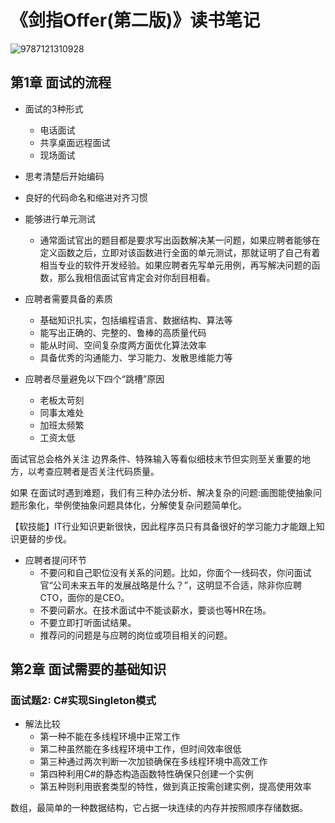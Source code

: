 # 《剑指Offer(第二版)》读书笔记

![9787121310928](/books/9787121310928.jpg)

## 第1章 面试的流程

- 面试的3种形式
  - 电话面试
  - 共享桌面远程面试
  - 现场面试

- 思考清楚后开始编码
- 良好的代码命名和缩进对齐习惯
- 能够进行单元测试
  - 通常面试官出的题目都是要求写出函数解决某一问题，如果应聘者能够在定义函数之后，立即对该函数进行全面的单元测试，那就证明了自己有着相当专业的软件开发经验。如果应聘者先写单元用例，再写解决问题的函数，那么我相信面试官肯定会对你刮目相看。

- 应聘者需要具备的素质
  - 基础知识扎实，包括编程语言、数据结构、算法等
  - 能写出正确的、完整的、鲁棒的高质量代码
  - 能从时间、空间复杂度两方面优化算法效率
  - 具备优秀的沟通能力、学习能力、发散思维能力等

- 应聘者尽量避免以下四个“跳槽”原因
  - 老板太苛刻
  - 同事太难处
  - 加班太频繁
  - 工资太低

面试官总会格外关注 边界条件、特殊输入等看似细枝末节但实则至关重要的地方，以考查应聘者是否关注代码质量。

如果 在面试时遇到难题，我们有三种办法分析、解决复杂的问题:画图能使抽象问题形象化，举例使抽象问题具体化，分解使复杂问题简单化。

【软技能】IT行业知识更新很快，因此程序员只有具备很好的学习能力才能跟上知识更替的步伐。

- 应聘者提问环节
  - 不要问和自己职位没有关系的问题。比如，你面个一线码农，你问面试官“公司未来五年的发展战略是什么？”，这明显不合适，除非你应聘CTO，面你的是CEO。
  - 不要问薪水。在技术面试中不能谈薪水，要谈也等HR在场。
  - 不要立即打听面试结果。
  - 推荐问的问题是与应聘的岗位或项目相关的问题。

## 第2章 面试需要的基础知识

### 面试题2: C#实现Singleton模式

- 解法比较
  - 第一种不能在多线程环境中正常工作
  - 第二种虽然能在多线程环境中工作，但时间效率很低
  - 第三种通过两次判断一次加锁确保在多线程环境中高效工作
  - 第四种利用C#的静态构造函数特性确保只创建一个实例
  - 第五种则利用嵌套类型的特性，做到真正按需创建实例，提高使用效率

数组，最简单的一种数据结构，它占据一块连续的内存并按照顺序存储数据。
